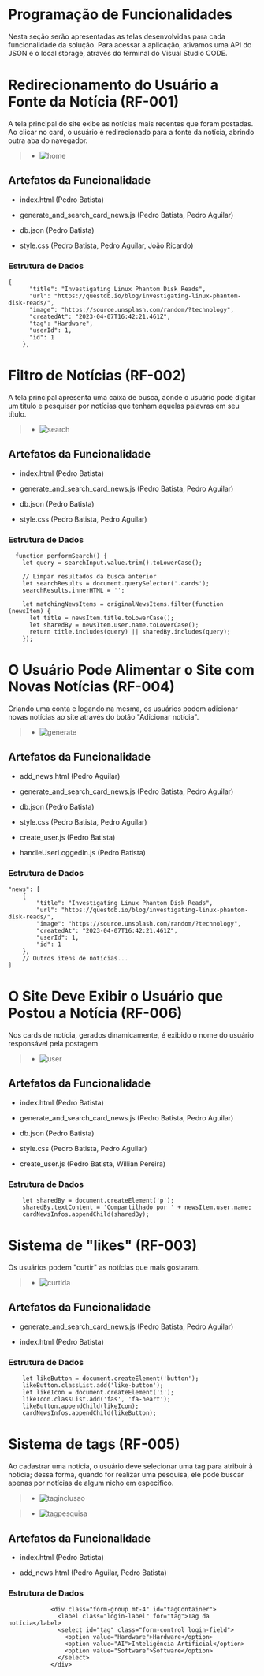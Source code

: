 # Programação de Funcionalidades


Nesta seção serão apresentadas as telas desenvolvidas para cada funcionalidade da solução. Para acessar a aplicação, ativamos uma API do JSON e o local storage, através do terminal do Visual Studio CODE.


# Redirecionamento do Usuário a Fonte da Notícia (RF-001)

A tela principal do site exibe as notícias mais recentes que foram postadas. Ao clicar no card, o usuário é redirecionado para a fonte da notícia, abrindo outra aba do navegador.

> - ![home](img/home.png)

## Artefatos da Funcionalidade

- index.html (Pedro Batista)

- generate_and_search_card_news.js (Pedro Batista, Pedro Aguilar)

- db.json (Pedro Batista)

- style.css (Pedro Batista, Pedro Aguilar, João Ricardo)

### Estrutura de Dados

```
{
      "title": "Investigating Linux Phantom Disk Reads",
      "url": "https://questdb.io/blog/investigating-linux-phantom-disk-reads/",
      "image": "https://source.unsplash.com/random/?technology",
      "createdAt": "2023-04-07T16:42:21.461Z",
      "tag": "Hardware",
      "userId": 1,
      "id": 1
    },
```


# Filtro de Notícias (RF-002)

A tela principal apresenta uma caixa de busca, aonde o usuário pode digitar um título e pesquisar por notícias que tenham aquelas palavras em seu título.

> - ![search](img/search.png)

## Artefatos da Funcionalidade

- index.html (Pedro Batista)

- generate_and_search_card_news.js (Pedro Batista, Pedro Aguilar)

- db.json (Pedro Batista)

- style.css (Pedro Batista, Pedro Aguilar)

### Estrutura de Dados

```
  function performSearch() {
    let query = searchInput.value.trim().toLowerCase();

    // Limpar resultados da busca anterior
    let searchResults = document.querySelector('.cards');
    searchResults.innerHTML = '';

    let matchingNewsItems = originalNewsItems.filter(function (newsItem) {
      let title = newsItem.title.toLowerCase();
      let sharedBy = newsItem.user.name.toLowerCase();
      return title.includes(query) || sharedBy.includes(query);
    });
```

# O Usuário Pode Alimentar o Site com Novas Notícias (RF-004)

Criando uma conta e logando na mesma, os usuários podem adicionar novas notícias ao site através do botão "Adicionar notícia".

> - ![generate](img/generate.png)

## Artefatos da Funcionalidade

- add_news.html (Pedro Aguilar)

- generate_and_search_card_news.js (Pedro Batista, Pedro Aguilar)

- db.json (Pedro Batista)

- style.css (Pedro Batista, Pedro Aguilar)

- create_user.js (Pedro Batista)

- handleUserLoggedIn.js (Pedro Batista)

### Estrutura de Dados

```
"news": [
    {
        "title": "Investigating Linux Phantom Disk Reads",
        "url": "https://questdb.io/blog/investigating-linux-phantom-disk-reads/",
        "image": "https://source.unsplash.com/random/?technology",
        "createdAt": "2023-04-07T16:42:21.461Z",
        "userId": 1,
        "id": 1
    },
    // Outros itens de notícias...
]
```
# O Site Deve Exibir o Usuário que Postou a Notícia (RF-006)

Nos cards de notícia, gerados dinamicamente, é exibido o nome do usuário responsável pela postagem

> - ![user](img/user.png)

## Artefatos da Funcionalidade

- index.html (Pedro Batista)

- generate_and_search_card_news.js (Pedro Batista, Pedro Aguilar)

- db.json (Pedro Batista)

- style.css (Pedro Batista, Pedro Aguilar)

- create_user.js (Pedro Batista, Willian Pereira)

### Estrutura de Dados

```
    let sharedBy = document.createElement('p');
    sharedBy.textContent = 'Compartilhado por ' + newsItem.user.name;
    cardNewsInfos.appendChild(sharedBy);
```

# Sistema de "likes" (RF-003)

Os usuários podem "curtir" as notícias que mais gostaram.

> - ![curtida](img/curtida.png)

## Artefatos da Funcionalidade

- generate_and_search_card_news.js (Pedro Batista, Pedro Aguilar)

- index.html (Pedro Batista)

### Estrutura de Dados

```
    let likeButton = document.createElement('button');
    likeButton.classList.add('like-button');
    let likeIcon = document.createElement('i');
    likeIcon.classList.add('fas', 'fa-heart');
    likeButton.appendChild(likeIcon);
    cardNewsInfos.appendChild(likeButton);
```

# Sistema de tags (RF-005)

Ao cadastrar uma notícia, o usuário deve selecionar uma tag para atribuir à notícia; dessa forma, quando for realizar uma pesquisa, ele pode buscar apenas por notícias de algum nicho em específico.

> - ![taginclusao](img/taginclusao.png)

> - ![tagpesquisa](img/tagpesquisa.png)

## Artefatos da Funcionalidade

- index.html (Pedro Batista)

- add_news.html (Pedro Aguilar, Pedro Batista)

### Estrutura de Dados

```
            <div class="form-group mt-4" id="tagContainer">
              <label class="login-label" for="tag">Tag da notícia</label>
              <select id="tag" class="form-control login-field">
                <option value="Hardware">Hardware</option>
                <option value="AI">Inteligência Artificial</option>
                <option value="Software">Software</option>
              </select>
            </div>
```































